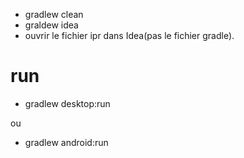 - gradlew clean
 - graldew idea
 - ouvrir le fichier ipr dans Idea(pas le fichier gradle).


run
====

 - gradlew desktop:run
 
 ou

 - gradlew android:run
